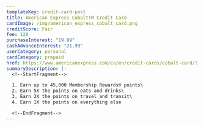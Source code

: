 ```yaml
---
templateKey: credit-card-post
title: American Express CobaltTM Credit Card
cardImage: /img/american_express_cobalt_card.png
creditScore: Fair
fee: 120
purchaseInterest: "19.99"
cashAdvanceInterest: "21.99"
userCategory: personal
cardCategory: prepaid
href: https://www.americanexpress.com/ca/en/credit-cards/cobalt-card/?
summaryDescription: |-
  <!--StartFragment-->

  1. Earn up to 45,000 Membership Rewards® points\
  2. Earn 5X the points on eats and drinks\
  3. Earn 2X the points on travel and transit\
  4. Earn 1X the points on everything else

  <!--EndFragment-->
---
```

